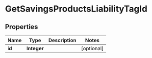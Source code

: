 

# GetSavingsProductsLiabilityTagId


## Properties

| Name | Type | Description | Notes |
|------------ | ------------- | ------------- | -------------|
|**id** | **Integer** |  |  [optional] |



